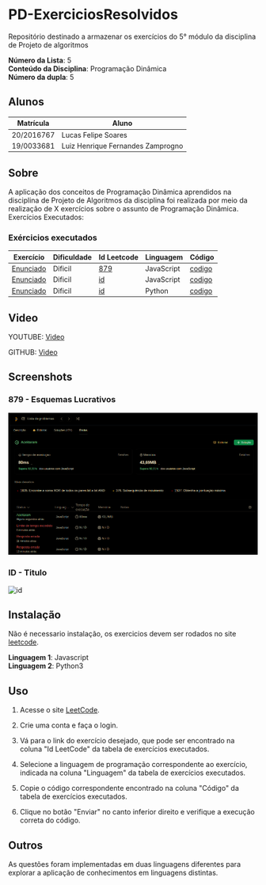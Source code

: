 # PD-ExerciciosResolvidos
Repositório destinado a armazenar os exercícios do 5° módulo da disciplina de Projeto de algoritmos


**Número da Lista**: 5<br>
**Conteúdo da Disciplina**: Programação Dinâmica<br>
**Número da dupla**: 5<br>

## Alunos
|Matrícula | Aluno |
| -- | -- |
| 20/2016767  | Lucas Felipe Soares |
| 19/0033681  | Luiz Henrique Fernandes Zamprogno |

## Sobre 

A aplicação dos conceitos de Programação Dinâmica aprendidos na disciplina de Projeto de Algoritmos da disciplina foi realizada por meio da realização de X exercícios sobre o assunto de Programação Dinâmica. Exercícios Executados:

### Exércicios executados

| Exercício | Dificuldade | Id Leetcode | Linguagem | Código |
| -- | -- | -- | -- | -- |
| [Enunciado ](https://github.com/projeto-de-algoritmos/PD-ExerciciosResolvidos/blob/main/images/879-enunciado.pdf) | Dificil | [879](https://leetcode.com/problems/profitable-schemes/description/) | JavaScript| [codigo](https://github.com/projeto-de-algoritmos/PD-ExerciciosResolvidos/blob/main/879-esquemasLucrativos.js) |
| [Enunciado ]() | Dificil | [id](https://leetcode.com/problems/profitable-schemes/description/) | JavaScript| [codigo]() |
| [Enunciado ]() | Dificil | [id]() | Python| [codigo]() |

 
## Video

YOUTUBE: [Video]() 

GITHUB: [Video]()

## Screenshots

### 879 - Esquemas Lucrativos

![879](/images/879-tentativa.png)

### ID - Titulo

![id]()


## Instalação 

Não é necessario instalação, os exercicios devem ser rodados no site [leetcode]([link](https://leetcode.com/problemset/all/)).

**Linguagem 1**: Javascript<br>
**Linguagem 2**: Python3<br>

## Uso

1. Acesse o site [LeetCode](https://leetcode.com/problemset/all/).

2. Crie uma conta e faça o login.

3. Vá para o link do exercício desejado, que pode ser encontrado na coluna "Id LeetCode" da tabela de exercícios executados.

4. Selecione a linguagem de programação correspondente ao exercício, indicada na coluna "Linguagem" da tabela de exercícios executados.

5. Copie o código correspondente encontrado na coluna "Código" da tabela de exercícios executados.

6. Clique no botão "Enviar" no canto inferior direito e verifique a execução correta do código.

## Outros

As questões foram implementadas em duas linguagens diferentes para explorar a aplicação de conhecimentos em linguagens distintas.

